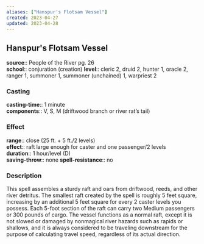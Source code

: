 ```yaml
---
aliases: ["Hanspur's Flotsam Vessel"]
created: 2023-04-27
updated: 2023-04-28
---
```


## Hanspur's Flotsam Vessel

**source**:: People of the River pg. 26  
**school**:: conjuration (creation)
**level**:: cleric 2, druid 2, hunter 1, oracle 2, ranger 1, summoner 1, summoner (unchained) 1, warpriest 2

### Casting

**casting-time**:: 1 minute  
**components**:: V, S, M (driftwood branch or river rat’s tail)

### Effect

**range**:: close (25 ft. + 5 ft./2 levels)  
**effect**:: raft large enough for caster and one passenger/2 levels  
**duration**:: 1 hour/level (D)  
**saving-throw**:: none
**spell-resistance**:: no

### Description

This spell assembles a sturdy raft and oars from driftwood, reeds, and other river detritus. The smallest raft created by the spell is roughly 5 feet square, increasing by an additional 5 feet square for every 2 caster levels you possess. Each 5-foot section of the raft can carry two Medium passengers or 300 pounds of cargo. The vessel functions as a normal raft, except it is not slowed or damaged by nonmagical river hazards such as rapids or shallows, and it is always considered to be traveling downstream for the purpose of calculating travel speed, regardless of its actual direction.
